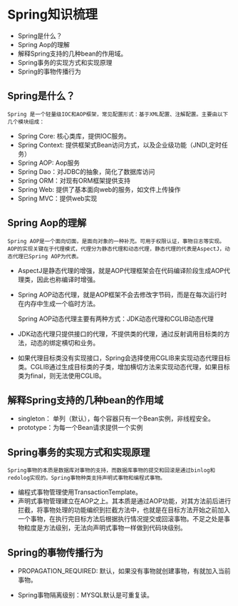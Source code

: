 
# Spring知识梳理 #

- Spring是什么？
- Spring Aop的理解
- 解释Spring支持的几种bean的作用域。
- Spring事务的实现方式和实现原理
- Spring的事物传播行为

## Spring是什么？ ##

	Spring 是一个轻量级IOC和AOP框架，常见配置形式：基于XML配置、注解配置。主要由以下几个模块组成：
- Spring Core: 核心类库，提供IOC服务。
- Spring Context: 提供框架式Bean访问方式，以及企业级功能（JNDI,定时任务）
- Spring AOP: Aop服务
- Spring Dao：对JDBC的抽象，简化了数据库访问
- Spring ORM：对现有ORM框架提供支持
- Spring Web: 提供了基本面向web的服务，如文件上传操作
- Spring MVC：提供web实现

##	Spring Aop的理解  ##

	Spring AOP是一个面向切面，是面向对象的一种补充。可用于权限认证，事物日志等实现。AOP的实现关键在于代理模式，代理分为静态代理和动态代理，静态代理的代表是AspectJ，动态代理已Spring AOP为代表。
- AspectJ是静态代理的增强，就是AOP代理框架会在代码编译阶段生成AOP代理类，因此也称编译时增强。
- Spring AOP动态代理，就是AOP框架不会去修改字节码，而是在每次运行时在内存中生成一个临时方法。

	Spring AOP动态代理主要有两种方式：JDK动态代理和CGLIB动态代理
- JDK动态代理只提供接口的代理，不提供类的代理，通过反射调用目标类的方法，动态的绑定横切和业务。
- 如果代理目标类没有实现接口，Spring会选择使用CGLIB来实现动态代理目标类。CGLIB通过生成目标类的子类，增加横切方法来实现动态代理，如果目标类为final，则无法使用CGLIB。
	
## 解释Spring支持的几种bean的作用域 ##

- singleton： 单列（默认），每个容器只有一个Bean实例，非线程安全。
- prototype：为每一个Bean请求提供一个实例

## Spring事务的实现方式和实现原理 ##

	Spring事物的本质是数据库对事物的支持，而数据库事物的提交和回滚是通过binlog和redolog实现的。Spring事物种类支持声明式事物和编程式事物。
- 编程式事物管理使用TransactionTemplate。
- 声明式事物管理建立在AOP之上。其本质是通过AOP功能，对其方法前后进行拦截，将事物处理的功能编织到拦截方法中，也就是在目标方法开始之前加入一个事物，在执行完目标方法后根据执行情况提交或回滚事物。不足之处是事物粒度是方法级别，无法向声明式事物一样做到代码块级别。

## Spring的事物传播行为 ##

- PROPAGATION_REQUIRED: 默认，如果没有事物就创建事物，有就加入当前事物。

- Spring事物隔离级别：MYSQL默认是可重复读。


